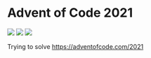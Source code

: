 # Advent of Code 2021

![](https://img.shields.io/badge/day%20📅-21-blue)
![](https://img.shields.io/badge/stars%20⭐-29-yellow)
![](https://img.shields.io/badge/days%20completed-13-red)

Trying to solve https://adventofcode.com/2021
